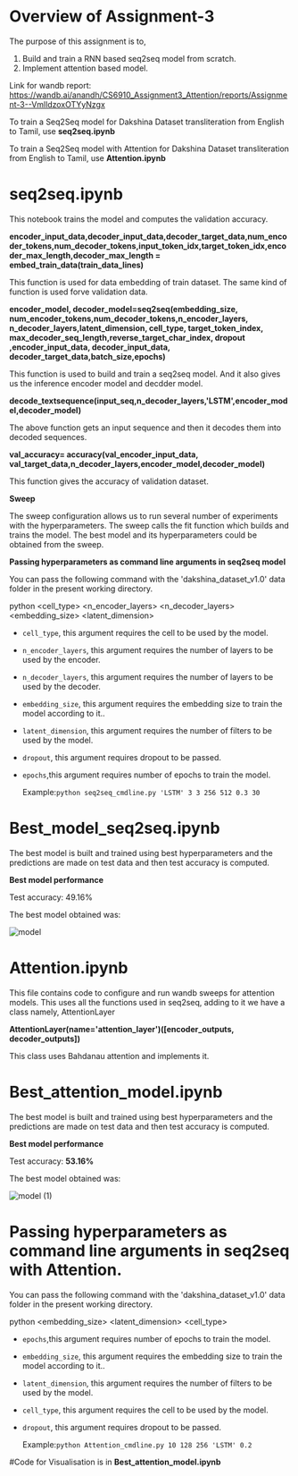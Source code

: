 # Overview of Assignment-3

The purpose of this assignment is to,

  1. Build and train a RNN based seq2seq model from scratch.
  2. Implement attention based model.

Link for wandb report: https://wandb.ai/anandh/CS6910_Assignment3_Attention/reports/Assignment-3--VmlldzoxOTYyNzgx

To train a Seq2Seq model for Dakshina Dataset transliteration from English to Tamil, use 
**seq2seq.ipynb**

To train a Seq2Seq model with Attention for Dakshina Dataset transliteration from English to Tamil, use 
**Attention.ipynb**

# seq2seq.ipynb

This notebook trains the model and computes the validation accuracy.

**encoder_input_data,decoder_input_data,decoder_target_data,num_encoder_tokens,num_decoder_tokens,input_token_idx,target_token_idx,encoder_max_length,decoder_max_length = embed_train_data(train_data_lines)**

This function is used for data embedding of train dataset.
The same kind of function is used forve validation data.

**encoder_model, decoder_model=seq2seq(embedding_size, num_encoder_tokens,num_decoder_tokens,n_encoder_layers, n_decoder_layers,latent_dimension,
                cell_type, target_token_index, max_decoder_seq_length,reverse_target_char_index, dropout ,encoder_input_data, decoder_input_data,
                decoder_target_data,batch_size,epochs)**
                
This function is used to build and train a seq2seq model.
And it also gives us the inference encoder model and decdder model.

**decode_textsequence(input_seq,n_decoder_layers,'LSTM',encoder_model,decoder_model)**

The above function gets an input sequence and then it decodes them into decoded sequences.

**val_accuracy= accuracy(val_encoder_input_data, val_target_data,n_decoder_layers,encoder_model,decoder_model)**

This function gives the accuracy of validation dataset.

**Sweep**

The sweep configuration allows us to run several number of experiments with the hyperparameters.
The sweep calls the fit function which builds and trains the model. The best model and its hyperparameters could be obtained from the sweep.

**Passing hyperparameters as command line arguments in seq2seq model**

You can pass the following command with the 'dakshina_dataset_v1.0' data folder in the present working directory.

python <filename> <cell_type> <n_encoder_layers> <n_decoder_layers> <embedding_size> <latent_dimension> <dropout> <epochs>
 
* ```cell_type```,     this argument requires the cell to be used by the model. 
* ```n_encoder_layers```, this argument requires the number of layers to be used by the encoder.
* ```n_decoder_layers```, this argument requires the number of layers to be used by the decoder.
* ```embedding_size```, this argument requires the embedding size to train the model according to it..
* ```latent_dimension```, this argument requires the number of filters to be used by the model.
* ```dropout```,  this argument requires dropout to be passed.
* ```epochs```,this argument requires number of epochs to train the model.
  
  Example:```python seq2seq_cmdline.py 'LSTM' 3 3 256 512 0.3 30```

# Best_model_seq2seq.ipynb

The best model is built and trained using best hyperparameters and the predictions are made on test data and then test accuracy is computed. 

**Best model performance**

Test accuracy: 49.16%

The best model obtained was:

![model](https://user-images.githubusercontent.com/99970529/167281833-f72205e8-a4fc-4bcf-a3e4-c4fe09d8b673.png)

 
# Attention.ipynb

This file contains code to configure and run wandb sweeps for attention models.
This uses all the functions used in seq2seq, adding to it we have a class namely, AttentionLayer 
  
 **AttentionLayer(name='attention_layer')([encoder_outputs, decoder_outputs])** 
  
  This class uses Bahdanau attention and implements it.

# Best_attention_model.ipynb

The best model is built and trained using best hyperparameters and the predictions are made on test data and then test accuracy is computed. 

**Best model performance**

Test accuracy: **53.16%**
  
The best model obtained was:  
  
![model (1)](https://user-images.githubusercontent.com/99970529/167287182-7d3be43d-c3bc-4f38-aab4-4af552bbccd2.png)

# Passing hyperparameters as command line arguments in seq2seq with Attention.

You can pass the following command with the 'dakshina_dataset_v1.0' data folder in the present working directory.

python <filename> <epochs> <embedding_size> <latent_dimension> <cell_type> <dropout> 
  
* ```epochs```,this argument requires number of epochs to train the model.
* ```embedding_size```, this argument requires the embedding size to train the model according to it..
* ```latent_dimension```, this argument requires the number of filters to be used by the model.
* ```cell_type```,     this argument requires the cell to be used by the model. 
* ```dropout```,  this argument requires dropout to be passed.

  
  Example:```python Attention_cmdline.py 10 128 256 'LSTM' 0.2```
  
  
#Code for Visualisation is in **Best_attention_model.ipynb**


 
